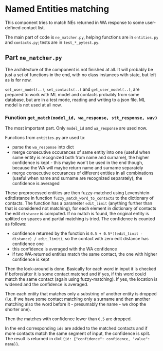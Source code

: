 # Named Entities matching
This component tries to match NEs returned in WA response to some user-defined contact list.

The main part of code is `ne_matcher.py`, helping functions are in `entities.py` and `contacts.py`; 
tests are in `test_*_pytest.py`.

## Part `ne_matcher.py`
The architecture of the component is not finished at all. It will probably be just a set of 
functions in the end, with no class instances with state, but left as is for now.

`set_user_model(..)`, `set_contacts(..)` and  `get_user_model(..)`, are prepared to work with ML model and contacts probably from some database, but are in a test mode, reading and writing to a json file. ML model is not used at all now.

### Function `get_match(model_id, wa_response, stt_response, wav)`
The most important part. Only `model_id` and `wa_response` are used now. 

Functions from `entities.py` are used to:

- parse the `wa_response` into dict
- merge consecutive occurances of same entity into one (useful when some entity is recognized both from name and surname), the higher confidence is kept - this maybe won't be used in the end though, because the WA will maybe return name and surname separately
- merge consecutive occurances of different entities in all combinations (useful when name and surname are recognized separately), the confidence is averaged

These preprocessed entities are then fuzzy-matched using Levenshtein editdistance in function `fuzzy_match_word_to_contacts` to the dictionary of contacts. The function has a parameter `edit_limit` (anything further than that is considered not matching), for each element in dictionary of contacts the edit `distance` is computed. If no match is found, the original entity is splitted on spaces and partial matching is tried. The confidence is counted as follows:

- confidence returned by the function is `0.5 + 0.5*((edit_limit - distance) / edit_limit)`, so the contact with zero edit distance has confidence one
- this confidence is averaged with the WA confidence
- if two WA-returned entities match the same contact, the one with higher confidence is kept

Then the look-around is done. Basically for each word in input it is checked if before/after it is some contact matched and if yes, if this word could match the same contact (again using fuzzy-matching). If yes, the location is widened and the confidence is averaged.

Then each entity that matches only a substring of another entity is dropped (i.e. if we have some contact matching only a surname and then another matching also the word before it - presumably the name - we drop the shorter one).

Then the matches with confidence lower than `0.5` are dropped.

In the end corresponding `ids` are added to the matched contacts and if more contacts match the same segment of input, the confidence is split. The result is returned in dict `{id: {"confidence": confidence, "value": name}}`.